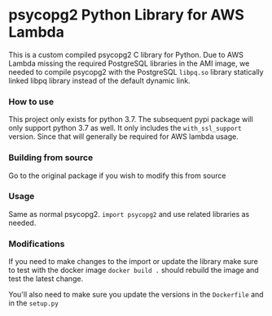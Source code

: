 psycopg2 Python Library for AWS Lambda
======================================

This is a custom compiled psycopg2 C library for Python. Due to AWS Lambda
missing the required PostgreSQL libraries in the AMI image, we needed to
compile psycopg2 with the PostgreSQL `libpq.so` library statically linked
libpq library instead of the default dynamic link.

### How to use

This project only exists for python 3.7. The subsequent pypi package will only support python 3.7 as well.
It only includes the `with_ssl_support` version. Since that will generally be required for AWS lambda usage.

### Building from source
Go to the original package if you wish to modify this from source

### Usage
Same as normal psycopg2. `import psycopg2` and use related libraries as needed.

### Modifications
If you need to make changes to the import or update the library make sure to test with the docker image
`docker build .` should rebuild the image and test the latest change.


You'll also need to make sure you update the versions in the `Dockerfile` and in the `setup.py`
